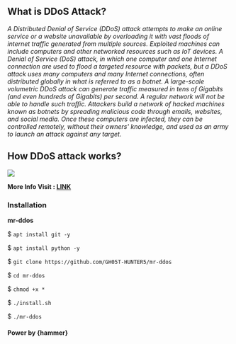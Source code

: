 ## What is DDoS Attack?

<i>
A Distributed Denial of Service (DDoS) attack attempts to make an online service or a website unavailable by overloading it with vast floods of internet traffic generated from multiple sources. Exploited machines can include computers and other networked resources such as IoT devices.
A Denial of Service (DoS) attack, in which one computer and one Internet connection are used to flood a targeted resource with packets, but a DDoS attack uses many computers and many Internet connections, often distributed globally in what is referred to as a botnet.
A large-scale volumetric DDoS attack can generate traffic measured in tens of Gigabits (and even hundreds of Gigabits) per second. A regular network will not be able to handle such traffic. Attackers build a network of hacked machines known as botnets by spreading malicious code through emails, websites, and social media. Once these computers are infected, they can be controlled remotely, without their owners' knowledge, and used as an army to launch an attack against any target.</i>

## How DDoS attack works?

<a href="https://www.javatpoint.com/what-is-ddos-attack"><img src="https://l.top4top.io/p_2589eypuq0.jpg"></a>

<b>More Info Visit : <a href="https://www.javatpoint.com/what-is-ddos-attack">LINK</a></b>

### Installation

<b>mr-ddos</b>

$ `apt install git -y`

$ `apt install python -y`

$ `git clone https://github.com/GH05T-HUNTER5/mr-ddos`

$ `cd mr-ddos`

$ `chmod +x *`

$ `./install.sh`

$ `./mr-ddos`

#### Power by {hammer}
